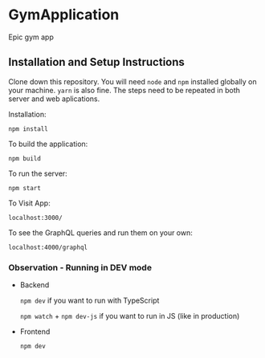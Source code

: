 # GymApplication

Epic gym app

## Installation and Setup Instructions

Clone down this repository. You will need `node` and `npm` installed globally on your machine. `yarn` is also fine. The steps need to be repeated in both server and web aplications.  

Installation:

`npm install`  

To build the application:  

`npm build` 

To run the server:  

`npm start`  

To Visit App:

`localhost:3000/`  

To see the GraphQL queries and run them on your own:

`localhost:4000/graphql`  


### Observation - Running in DEV mode

* Backend

  `npm dev` if you want to run with TypeScript
  
  `npm watch` + `npm dev-js` if you want to run in JS (like in production) 
  
* Frontend

  `npm dev`
